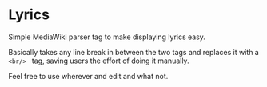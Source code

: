 Lyrics
======

Simple MediaWiki parser tag to make displaying lyrics easy.

Basically takes any line break in between the two <lyrics> tags and replaces it with a ```<br/> ``` tag, saving users the effort of doing it manually.

Feel free to use wherever and edit and what not.
